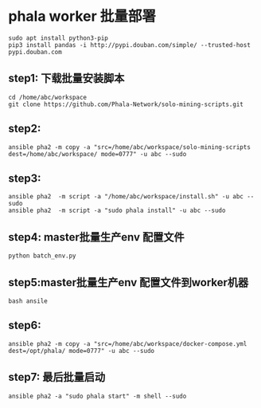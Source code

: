 # phala worker 批量部署

```
sudo apt install python3-pip
pip3 install pandas -i http://pypi.douban.com/simple/ --trusted-host pypi.douban.com
```


## step1: 下载批量安装脚本

```shell
cd /home/abc/workspace
git clone https://github.com/Phala-Network/solo-mining-scripts.git
```


## step2: 


```shell
ansible pha2 -m copy -a "src=/home/abc/workspace/solo-mining-scripts dest=/home/abc/workspace/ mode=0777" -u abc --sudo

```


## step3:

```shell
ansible pha2  -m script -a "/home/abc/workspace/install.sh" -u abc --sudo
ansible pha2  -m script -a "sudo phala install" -u abc --sudo
```

## step4: master批量生产env 配置文件

```shell
python batch_env.py
```


## step5:master批量生产env 配置文件到worker机器

```shell
bash ansile
```


## step6:

```shell
ansible pha2 -m copy -a "src=/home/abc/workspace/docker-compose.yml dest=/opt/phala/ mode=0777" -u abc --sudo
```

## step7: 最后批量启动


```shell
ansible pha2 -a "sudo phala start" -m shell --sudo
```
